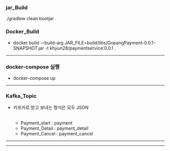 ### jar_Build

./gradlew clean bootjar

### Docker_Build

- docker build --build-arg JAR_FILE=build/libs/GopangPayment-0.0.1-SNAPSHOT.jar -t khyun28/paymentservice:0.0.1 .


---
### docker-compose 실행

- docker-compose up

---

### Kafka_Topic

- 카프카로 받고 보내는 형식은 모두 JSON <br><br>

  - Payment_start  : payment
  - Payment_Detail : payment_detail
  - Payment_Cancel : payment_cancel
  
---
---
